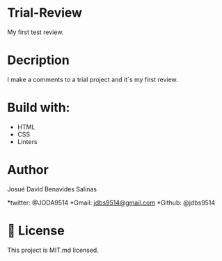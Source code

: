 # Trial-Review

 My first test review.

# Decription

I make a comments to a trial project and it´s my first review.

# Build with: 

- HTML
- CSS
- Linters

# Author

Josué David Benavides Salinas

*twitter: @JODA9514
*Gmail: jdbs9514@gmail.com
*Github: @jdbs9514

# 📝 License

This project is MIT.md licensed.


